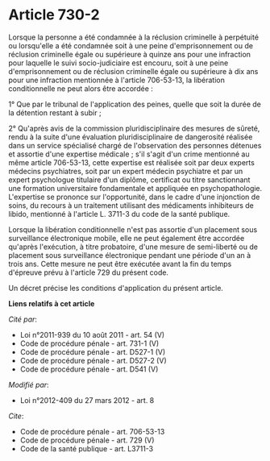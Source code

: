 # Article 730-2

Lorsque la personne a été condamnée à la réclusion criminelle à perpétuité ou lorsqu'elle a été condamnée soit à une peine
d'emprisonnement ou de réclusion criminelle égale ou supérieure à quinze ans pour une infraction pour laquelle le suivi
socio-judiciaire est encouru, soit à une peine d'emprisonnement ou de réclusion criminelle égale ou supérieure à dix ans pour
une infraction mentionnée à l'article 706-53-13, la libération conditionnelle ne peut alors être accordée : 

1° Que par le tribunal de l'application des peines, quelle que soit la durée de la détention restant à subir ; 

2° Qu'après avis de la commission pluridisciplinaire des mesures de sûreté, rendu à la suite d'une évaluation
pluridisciplinaire de dangerosité réalisée dans un service spécialisé chargé de l'observation des personnes détenues et
assortie d'une expertise médicale ; s'il s'agit d'un crime mentionné au même article 706-53-13, cette expertise est réalisée
soit par deux experts médecins psychiatres, soit par un expert médecin psychiatre et par un expert psychologue titulaire d'un
diplôme, certificat ou titre sanctionnant une formation universitaire fondamentale et appliquée en psychopathologie.
L'expertise se prononce sur l'opportunité, dans le cadre d'une injonction de soins, du recours à un traitement utilisant des
médicaments inhibiteurs de libido, mentionné à l'article L. 3711-3 du code de la santé publique. 

Lorsque la libération conditionnelle n'est pas assortie d'un placement sous surveillance électronique mobile, elle ne peut
également être accordée qu'après l'exécution, à titre probatoire, d'une mesure de semi-liberté ou de placement sous
surveillance électronique pendant une période d'un an à trois ans. Cette mesure ne peut être exécutée avant la fin du temps
d'épreuve prévu à l'article 729 du présent code. 

Un décret précise les conditions d'application du présent article.

**Liens relatifs à cet article**

_Cité par_:

  - Loi n°2011-939 du 10 août 2011 - art. 54 (V)
  - Code de procédure pénale - art. 731-1 (V)
  - Code de procédure pénale - art. D527-1 (V)
  - Code de procédure pénale - art. D527-2 (V)
  - Code de procédure pénale - art. D541 (V)

_Modifié par_:

  - Loi n°2012-409 du 27 mars 2012 - art. 8

_Cite_:

  - Code de procédure pénale - art. 706-53-13
  - Code de procédure pénale - art. 729 (V)
  - Code de la santé publique - art. L3711-3
